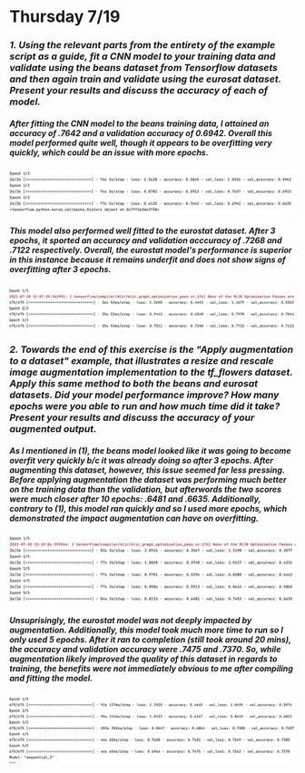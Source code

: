 # Thursday 7/19
### ___1. Using the relevant parts from the entirety of the example script as a guide, fit a CNN model to your training data and validate using the beans dataset from Tensorflow datasets and then again train and validate using the eurosat dataset. Present your results and discuss the accuracy of each of model.___
##### After fitting the CNN model to the beans training data, I attained an accuracy of .7642 and a validation accuracy of 0.6942. Overall this model performed quite well, though it appears to be overfitting very quickly, which could be an issue with more epochs.
![img_4.png](images/ext/img_4.png)
##### This model also performed well fitted to the eurostat dataset. After 3 epochs, it sported an accuracy and validation acccuracy of .7268 and .7122 respectively. Overall, the eurostat model's performance is superior in this instance because it remains underfit and does not show signs of overfitting after 3 epochs.
![img_5.png](images/ext/img_5.png)

### ___2. Towards the end of this exercise is the "Apply augmentation to a dataset" example, that illustrates a resize and rescale image augmentation implementation to the tf_flowers dataset. Apply this same method to both the beans and eurosat datasets. Did your model performance improve? How many epochs were you able to run and how much time did it take? Present your results and discuss the accuracy of your augmented output.___
##### As I mentioned in (1), the beans model looked like it was going to become overfit very quickly b/c it was already doing so after 3 epochs. After augmenting this dataset, however, this issue seemed far less pressing. Before applying augmentation the dataset was performing much better on the training data than the validation, but afterwords the two scores were much closer after 10 epochs: .6481 and .6635. Additionally, contrary to (1), this model ran quickly and so I used more epochs, which demonstrated the impact augmentation can have on overfitting.
![img_8.png](images/ext/img_8.png)
##### Unsuprisingly, the eurostat model was not deeply impacted by augmentation. Additionally, this model took much more time to run so I only used 5 epochs. After it ran to completion (still took around 20 mins), the accuracy and validation accuracy were .7475 and .7370. So, while augmentation likely improved the quality of this dataset in regards to training, the benefits were not immediately obvious to me after compiling and fitting the model.
![img_7.png](images/ext/img_7.png)
